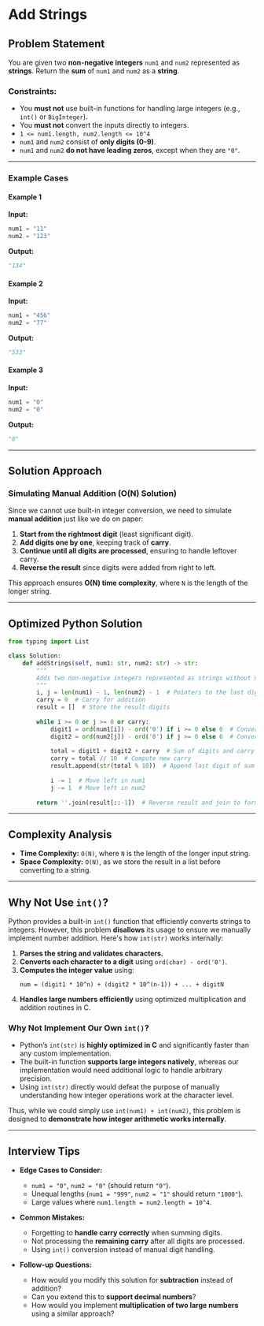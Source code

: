 # Add Strings

## Problem Statement
You are given two **non-negative integers** `num1` and `num2` represented as **strings**. Return the **sum** of `num1` and `num2` as a **string**.

### **Constraints:**
- You **must not** use built-in functions for handling large integers (e.g., `int()` or `BigInteger`).
- You **must not** convert the inputs directly to integers.
- `1 <= num1.length, num2.length <= 10^4`
- `num1` and `num2` consist of **only digits (0-9)**.
- `num1` and `num2` **do not have leading zeros**, except when they are `"0"`.

---

### Example Cases
#### Example 1
**Input:**
```python
num1 = "11"
num2 = "123"
```
**Output:**
```python
"134"
```

#### Example 2
**Input:**
```python
num1 = "456"
num2 = "77"
```
**Output:**
```python
"533"
```

#### Example 3
**Input:**
```python
num1 = "0"
num2 = "0"
```
**Output:**
```python
"0"
```

---

## Solution Approach
### **Simulating Manual Addition (O(N) Solution)**
Since we cannot use built-in integer conversion, we need to simulate **manual addition** just like we do on paper:

1. **Start from the rightmost digit** (least significant digit).
2. **Add digits one by one**, keeping track of **carry**.
3. **Continue until all digits are processed**, ensuring to handle leftover carry.
4. **Reverse the result** since digits were added from right to left.

This approach ensures **O(N) time complexity**, where `N` is the length of the longer string.

---

## Optimized Python Solution
```python
from typing import List

class Solution:
    def addStrings(self, num1: str, num2: str) -> str:
        """
        Adds two non-negative integers represented as strings without using built-in integer conversion.
        """
        i, j = len(num1) - 1, len(num2) - 1  # Pointers to the last digits
        carry = 0  # Carry for addition
        result = []  # Store the result digits
        
        while i >= 0 or j >= 0 or carry:
            digit1 = ord(num1[i]) - ord('0') if i >= 0 else 0  # Convert char to int
            digit2 = ord(num2[j]) - ord('0') if j >= 0 else 0  # Convert char to int
            
            total = digit1 + digit2 + carry  # Sum of digits and carry
            carry = total // 10  # Compute new carry
            result.append(str(total % 10))  # Append last digit of sum to result
            
            i -= 1  # Move left in num1
            j -= 1  # Move left in num2
        
        return ''.join(result[::-1])  # Reverse result and join to form final string
```

---

## Complexity Analysis
- **Time Complexity:** `O(N)`, where `N` is the length of the longer input string.
- **Space Complexity:** `O(N)`, as we store the result in a list before converting to a string.

---

## Why Not Use `int()`?
Python provides a built-in `int()` function that efficiently converts strings to integers. However, this problem **disallows** its usage to ensure we manually implement number addition. Here's how `int(str)` works internally:

1. **Parses the string and validates characters.**
2. **Converts each character to a digit** using `ord(char) - ord('0')`.
3. **Computes the integer value** using:
   ```
   num = (digit1 * 10^n) + (digit2 * 10^(n-1)) + ... + digitN
   ```
4. **Handles large numbers efficiently** using optimized multiplication and addition routines in C.

### **Why Not Implement Our Own `int()`?**
- Python’s `int(str)` is **highly optimized in C** and significantly faster than any custom implementation.
- The built-in function **supports large integers natively**, whereas our implementation would need additional logic to handle arbitrary precision.
- Using `int(str)` directly would defeat the purpose of manually understanding how integer operations work at the character level.

Thus, while we could simply use `int(num1) + int(num2)`, this problem is designed to **demonstrate how integer arithmetic works internally**.

---

## Interview Tips
- **Edge Cases to Consider:**
  - `num1 = "0"`, `num2 = "0"` (should return `"0"`).
  - Unequal lengths (`num1 = "999"`, `num2 = "1"` should return `"1000"`).
  - Large values where `num1.length = num2.length = 10^4`.

- **Common Mistakes:**
  - Forgetting to **handle carry correctly** when summing digits.
  - Not processing the **remaining carry** after all digits are processed.
  - Using `int()` conversion instead of manual digit handling.

- **Follow-up Questions:**
  - How would you modify this solution for **subtraction** instead of addition?
  - Can you extend this to **support decimal numbers**?
  - How would you implement **multiplication of two large numbers** using a similar approach?

